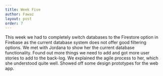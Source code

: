 ```yaml
---
title: Week Five
author: Fawaz
layout: post
order: 7
---
```


This week we had to completely switch databases to the Firestore option in Firebase as the current database system does not offer good filtering options. We met with Jordana to show her the current database functionality. Found out more things we need to add and got more user stories to add to the back-log. We explained the agile process to her, which she understood quite well. Showed off some design prototypes for the web app.